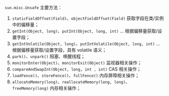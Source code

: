 `sun.misc.Unsafe` 主要方法：
1. `staticFieldOffset(Field)`、`objectFieldOffset(Field)` 获取字段在类/实例中的偏移量；
2. `getInt(Object, long)`、`putInt(Object, long, int)` ... 根据偏移量获取/设置字段；
3. `getIntVolatile(Object, long)`、`putIntVolatile(Object, long, int)` ... 根据偏移量获取/设置字段，具有 volatile 语义；
4. `park()`、`unpark()` 阻塞、唤醒线程；
5. `monitorEnter(Object)`、`monitorExit(Object)` 监视器相关操作；
6. `compareAndSwapInt(Object, long, int , int)` CAS 相关操作；
7. `loadFence()`、`storeFence()`、`fullFence()` 内存屏障相关操作；
8. `allocateMemory(long)`、`reallocateMemory(long, long)`、`freeMemory(long)` 内存相关操作；